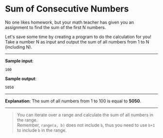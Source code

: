 # Sum of Consecutive Numbers

No one likes homework, but your math teacher has given you an assignment to find the sum of the first N numbers.

Let's save some time by creating a program to do the calculation for you! Take a number N as input and output the sum of all numbers from 1 to N (including N).

---

**Sample input**: 
```
100
```

**Sample output**: 
```
5050
```

---

**Explanation**: The sum of all numbers from 1 to 100 is equal to **5050**.

---

> You can iterate over a range and calculate the sum of all numbers in the range.  
Remember, `range(a, b)` does not include `b`, thus you need to use `b+1` to include `b` in the range.